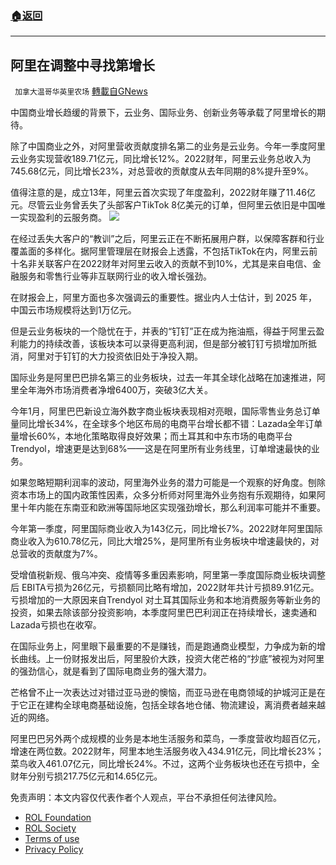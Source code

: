 ###  [:house:返回](README.md)
---


## 阿里在调整中寻找第增长
` 加拿大温哥华英里农场` [轉載自GNews](https://gnews.org/zh-hans/2628614/)

中国商业增长趋缓的背景下，云业务、国际业务、创新业务等承载了阿里增长的期待。
 
除了中国商业之外，对阿里营收贡献度排名第二的业务是云业务。今年一季度阿里云业务实现营收189.71亿元，同比增长12%。2022财年，阿里云业务总收入为745.68亿元，同比增长23%，对总营收的贡献度从去年同期的8%提升至9%。
 
值得注意的是，成立13年，阿里云首次实现了年度盈利，2022财年赚了11.46亿元。尽管云业务曾丢失了头部客户TikTok 8亿美元的订单，但阿里云依旧是中国唯一实现盈利的云服务商。
 ![](https://n.sinaimg.cn/finance/crawl/113/w550h363/20220529/6d0e-3e9b23c79d60d8e684735a7e8b039b61.jpg) 

在经过丢失大客户的“教训”之后，阿里云正在不断拓展用户群，以保障客群和行业覆盖面的多样化。据阿里管理层在财报会上透露，不包括TikTok在内，阿里云前十名非关联客户在2022财年对阿里云收入的贡献不到10%，尤其是来自电信、金融服务和零售行业等非互联网行业的收入增长强劲。
 
在财报会上，阿里方面也多次强调云的重要性。据业内人士估计，到 2025 年，中国云市场规模将达到1万亿元。
 
但是云业务板块的一个隐忧在于，并表的“钉钉”正在成为拖油瓶，得益于阿里云盈利能力的持续改善，该板块本可以录得更高利润，但是部分被钉钉亏损增加所抵消，阿里对于钉钉的大力投资依旧处于净投入期。
 
国际业务是阿里巴巴排名第三的业务板块，过去一年其全球化战略在加速推进，阿里全年海外市场消费者净增6400万，突破3亿大关。
 
今年1月，阿里巴巴新设立海外数字商业板块表现相对亮眼，国际零售业务总订单量同比增长34%，在全球多个地区布局的电商平台增长都不错：Lazada全年订单量增长60%，本地化策略取得良好效果；而土耳其和中东市场的电商平台Trendyol，增速更是达到68%——这是在阿里所有业务线里，订单增速最快的业务。
 
如果忽略短期利润率的波动，阿里海外业务的潜力可能是一个观察的好角度。刨除资本市场上的国内政策性因素，众多分析师对阿里海外业务抱有乐观期待，如果阿里十年内能在东南亚和欧洲等国际地区实现强劲增长，那么利润率可能并不重要。
 
今年第一季度，阿里国际商业收入为143亿元，同比增长7%。2022财年阿里国际商业收入为610.78亿元，同比大增25%，是阿里所有业务板块中增速最快的，对总营收的贡献度为7%。
 
受增值税新规、俄乌冲突、疫情等多重因素影响，阿里第一季度国际商业板块调整后 EBITA亏损为26亿元，亏损额同比略有增加，2022财年共计亏损89.91亿元。亏损增加的一大原因来自Trendyol 对土耳其国际业务和本地消费服务等新业务的投资，如果去除该部分投资影响，本季度阿里巴巴利润正在持续增长，速卖通和Lazada亏损也在收窄。
 
在国际业务上，阿里眼下最重要的不是赚钱，而是跑通商业模型，力争成为新的增长曲线。上一份财报发出后，阿里股价大跌，投资大佬芒格的“抄底”被视为对阿里的强劲信心，就是看到了国际电商业务的强大潜力。
 
芒格曾不止一次表达过对错过亚马逊的懊恼，而亚马逊在电商领域的护城河正是在于它正在建构全球电商基础设施，包括全球各地仓储、物流建设，离消费者越来越近的网络。
 
阿里巴巴另外两个成规模的业务是本地生活服务和菜鸟，一季度营收均超百亿元，增速在两位数。2022财年，阿里本地生活服务收入434.91亿元，同比增长23%；菜鸟收入461.07亿元，同比增长24%。不过，这两个业务板块也还在亏损中，全财年分别亏损217.75亿元和14.65亿元。

免责声明：本文内容仅代表作者个人观点，平台不承担任何法律风险。
  
- [ROL Foundation](https://rolfoundation.org/)
- [ROL Society](https://rolsociety.org/)
- [Terms of use](https://gnews.org/terms-of-use-3/)
- [Privacy Policy](https://gnews.org/privacy-policy/)
